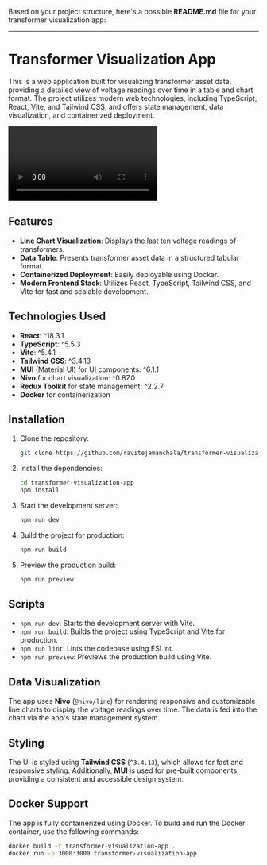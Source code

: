 Based on your project structure, here's a possible **README.md** file for your transformer visualization app:

---

# Transformer Visualization App

This is a web application built for visualizing transformer asset data, providing a detailed view of voltage readings over time in a table and chart format. The project utilizes modern web technologies, including TypeScript, React, Vite, and Tailwind CSS, and offers state management, data visualization, and containerized deployment.

![Project Preview](./public/ScreenRecording.mp4)
## Features

- **Line Chart Visualization**: Displays the last ten voltage readings of transformers.
- **Data Table**: Presents transformer asset data in a structured tabular format.
- **Containerized Deployment**: Easily deployable using Docker.
- **Modern Frontend Stack**: Utilizes React, TypeScript, Tailwind CSS, and Vite for fast and scalable development.

## Technologies Used

- **React**: ^18.3.1
- **TypeScript**: ^5.5.3
- **Vite**: ^5.4.1
- **Tailwind CSS**: ^3.4.13
- **MUI** (Material UI) for UI components: ^6.1.1
- **Nivo** for chart visualization: ^0.87.0
- **Redux Toolkit** for state management: ^2.2.7
- **Docker** for containerization

## Installation

1. Clone the repository:

   ```bash
   git clone https://github.com/ravitejamanchala/transformer-visualization-app.git
   ```

2. Install the dependencies:

   ```bash
   cd transformer-visualization-app
   npm install
   ```

3. Start the development server:

   ```bash
   npm run dev
   ```

4. Build the project for production:

   ```bash
   npm run build
   ```

5. Preview the production build:

   ```bash
   npm run preview
   ```

## Scripts

- `npm run dev`: Starts the development server with Vite.
- `npm run build`: Builds the project using TypeScript and Vite for production.
- `npm run lint`: Lints the codebase using ESLint.
- `npm run preview`: Previews the production build using Vite.


## Data Visualization

The app uses **Nivo** (`@nivo/line`) for rendering responsive and customizable line charts to display the voltage readings over time. The data is fed into the chart via the app's state management system.

## Styling

The UI is styled using **Tailwind CSS** (`^3.4.13`), which allows for fast and responsive styling. Additionally, **MUI** is used for pre-built components, providing a consistent and accessible design system.

## Docker Support

The app is fully containerized using Docker. To build and run the Docker container, use the following commands:

```bash
docker build -t transformer-visualization-app .
docker run -p 3000:3000 transformer-visualization-app
```
